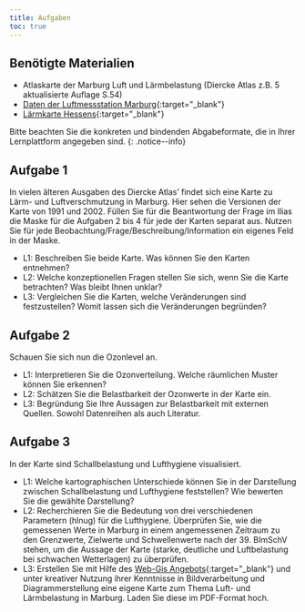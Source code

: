 ```yaml
---
title: Aufgaben
toc: true
---
```

## Benötigte Materialien
  * Atlaskarte der Marburg Luft und Lärmbelastung (Diercke Atlas z.B. 5 aktualisierte Auflage S.54)
  * [Daten der Luftmessstation Marburg](https://www.hlnug.de/fileadmin/scripts/recherche/info/Marburg.pdf){:target="_blank"}
  * [Lärmkarte Hessens](http://laerm.hessen.de/mapapps/resources/apps/laerm/index.html?lang=de){:target="_blank"}

Bitte beachten Sie die konkreten und bindenden Abgabeformate, die in Ihrer Lernplattform angegeben sind.
{: .notice--info}

## Aufgabe 1

In vielen älteren Ausgaben des Diercke Atlas’ findet sich eine Karte zu Lärm- und Luftverschmutzung in Marburg. Hier sehen die Versionen der Karte von 1991 und 2002. Füllen Sie für die Beantwortung der Frage im Ilias die Maske für die Aufgaben 2 bis 4 für jede der Karten separat aus. Nutzen Sie für jede Beobachtung/Frage/Beschreibung/Information ein eigenes Feld in der Maske. 
  * L1: Beschreiben Sie beide Karte. Was können Sie den Karten entnehmen?
  * L2: Welche konzeptionellen Fragen stellen Sie sich, wenn Sie die Karte betrachten? Was bleibt Ihnen unklar? 
  * L3: Vergleichen Sie die Karten, welche Veränderungen sind festzustellen? Womit lassen sich die Veränderungen begründen?


## Aufgabe 2

Schauen Sie sich nun die Ozonlevel an. 
  * L1: Interpretieren Sie die Ozonverteilung. Welche räumlichen Muster können Sie erkennen? 
  * L2: Schätzen Sie die Belastbarkeit der Ozonwerte in der Karte ein.
  * L3: Begründung Sie Ihre Aussagen zur Belastbarkeit mit externen Quellen. Sowohl Datenreihen als auch Literatur.
  
## Aufgabe 3

In der Karte sind Schallbelastung und Lufthygiene visualisiert.
  * L1: Welche kartographischen Unterschiede können Sie in der Darstellung zwischen Schallbelastung und Lufthygiene feststellen? Wie bewerten Sie die gewählte Darstellung?
  * L2: Recherchieren Sie die Bedeutung von drei verschiedenen Parametern (hlnug) für die Lufthygiene. Überprüfen Sie, wie die gemessenen Werte in Marburg in einem angemessenen Zeitraum zu den Grenzwerte, Zielwerte und Schwellenwerte nach der 39. BImSchV stehen, um die Aussage der Karte (starke, deutliche und Luftbelastung bei schwachen Wetterlagen) zu überprüfen.
  * L3: Erstellen Sie mit Hilfe des [Web-Gis Angebots](https://www.hlnug.de){:target="_blank"} und unter kreativer Nutzung ihrer Kenntnisse in Bildverarbeitung und Diagrammerstellung eine eigene Karte zum Thema Luft- und Lärmbelastung in Marburg. Laden Sie diese im PDF-Format hoch.
